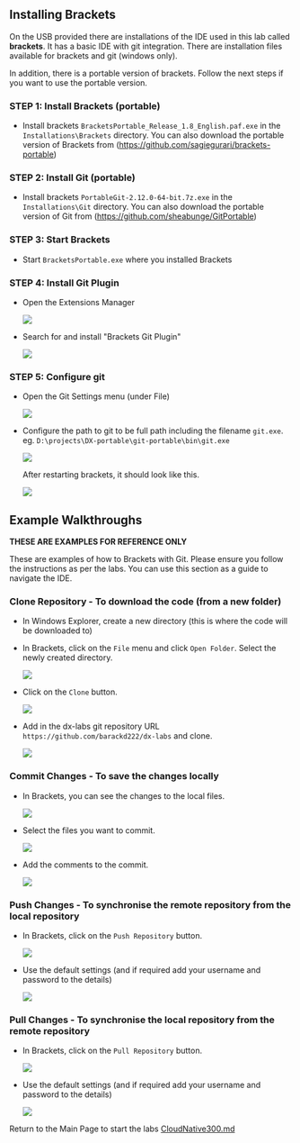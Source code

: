 ## Installing Brackets

On the USB provided there are installations of the IDE used in this lab called **brackets**. It has a basic IDE with git integration. There are installation files available for brackets and git (windows only).

In addition, there is a portable version of brackets. Follow the next steps if you want to use the portable version.

### **STEP 1:** Install Brackets (portable)

- Install brackets `BracketsPortable_Release_1.8_English.paf.exe` in the `Installations\Brackets` directory. You can also download the portable version of Brackets from (https://github.com/sagiegurari/brackets-portable)

### **STEP 2:** Install Git (portable)

- Install brackets `PortableGit-2.12.0-64-bit.7z.exe` in the `Installations\Git` directory. You can also download the portable version of Git from (https://github.com/sheabunge/GitPortable)

### **STEP 3:** Start Brackets

- Start `BracketsPortable.exe` where you installed Brackets

### **STEP 4:** Install Git Plugin

- Open the Extensions Manager

    ![](images/300/brackets-plugin-001.png)

- Search for and install "Brackets Git Plugin"

    ![](images/300/brackets-plugin-002.png)

### **STEP 5:** Configure git

- Open the Git Settings menu (under File)

    ![](images/300/brackets-install-001.png)

- Configure the path to git to be full path including the filename `git.exe`.
    eg. `D:\projects\DX-portable\git-portable\bin\git.exe`

    ![](images/300/brackets-install-002.png)

    After restarting brackets, it should look like this.
    
    ![](images/300/brackets-install-003.png)

## Example Walkthroughs

**THESE ARE EXAMPLES FOR REFERENCE ONLY**

These are examples of how to Brackets with Git. Please ensure you follow the instructions as per the labs. You can use this section as a guide to navigate the IDE.

### Clone Repository - To download the code (from a new folder)

- In Windows Explorer, create a new directory (this is where the code will be downloaded to)

- In Brackets, click on the `File` menu and click `Open Folder`. Select the newly created directory.

    ![](images/300/brackets-newfolder-001.png)

- Click on the `Clone` button.

    ![](images/300/brackets-banner-101.png)

- Add in the dx-labs git repository URL `https://github.com/barackd222/dx-labs` and clone.

    ![](images/300/brackets-clone-001.png)

### Commit Changes - To save the changes locally

- In Brackets, you can see the changes to the local files.

    ![](images/300/brackets-commit-001.png)

- Select the files you want to commit.

    ![](images/300/brackets-commit-002.png)

- Add the comments to the commit.

    ![](images/300/brackets-commit-003.png)

### Push Changes - To synchronise the remote repository from the local repository

- In Brackets, click on the `Push Repository` button.

    ![](images/300/brackets-banner-003.png)

- Use the default settings (and if required add your username and password to the details)

    ![](images/300/brackets-push-001.png)

### Pull Changes - To synchronise the local repository from the remote repository

- In Brackets, click on the `Pull Repository` button.

    ![](images/300/brackets-banner-002.png)

- Use the default settings (and if required add your username and password to the details)

    ![](images/300/brackets-pull-001.png)

Return to the Main Page to start the labs [CloudNative300.md](CloudNative300.md)